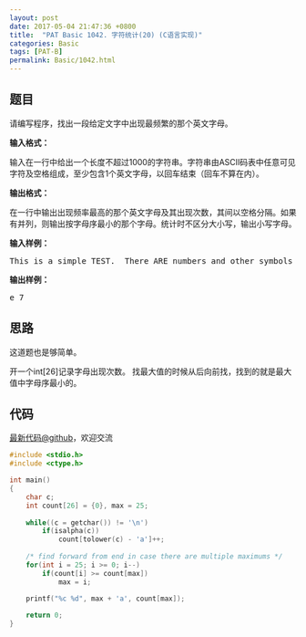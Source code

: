 ```yaml
---
layout: post
date: 2017-05-04 21:47:36 +0800
title:  "PAT Basic 1042. 字符统计(20) (C语言实现)"
categories: Basic
tags: [PAT-B]
permalink: Basic/1042.html
---
```


## 题目

<div id="problemContent">
<p>
请编写程序，找出一段给定文字中出现最频繁的那个英文字母。</p>
<p><b>
输入格式：
</b></p>
<p>
输入在一行中给出一个长度不超过1000的字符串。字符串由ASCII码表中任意可见字符及空格组成，至少包含1个英文字母，以回车结束（回车不算在内）。
</p>
<p><b>
输出格式：
</b></p>
<p>
在一行中输出出现频率最高的那个英文字母及其出现次数，其间以空格分隔。如果有并列，则输出按字母序最小的那个字母。统计时不区分大小写，输出小写字母。</p>
<b>输入样例：</b><pre>
This is a simple TEST.  There ARE numbers and other symbols 1&amp;2&amp;3...........
</pre>
<b>输出样例：</b><pre>
e 7
</pre>
</div>

## 思路

这道题也是够简单。

开一个int[26]记录字母出现次数。
找最大值的时候从后向前找，找到的就是最大值中字母序最小的。

## 代码

[最新代码@github](https://github.com/OliverLew/PAT/blob/master/PATBasic/1042.c)，欢迎交流
```c
#include <stdio.h>
#include <ctype.h>

int main()
{
    char c;
    int count[26] = {0}, max = 25;
    
    while((c = getchar()) != '\n') 
        if(isalpha(c))
            count[tolower(c) - 'a']++;
    
    /* find forward from end in case there are multiple maximums */
    for(int i = 25; i >= 0; i--) 
        if(count[i] >= count[max])
            max = i;
    
    printf("%c %d", max + 'a', count[max]);

    return 0;
}

```